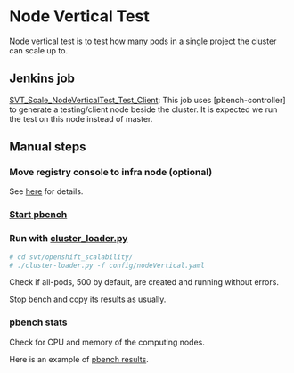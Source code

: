 # Node Vertical Test
Node vertical test is to test how many pods in a single project the cluster can scale up to.

## Jenkins job

[SVT_Scale_NodeVerticalTest_Test_Client](https://openshift-qe-jenkins.rhev-ci-vms.eng.rdu2.redhat.com/job/SVT_Scale_NodeVerticalTest_Test_Client/): This job uses [pbench-controller] to generate a testing/client node beside the cluster. It is expected we run the test on this node instead of master.

## Manual steps

### Move registry console to infra node (optional)
See [here](../learn/label_and_selector.md) for details.

### [Start pbench](../learn/pbench.md)

### Run with [cluster_loader.py](https://github.com/openshift/svt/blob/master/openshift_scalability/README.md)

```sh
# cd svt/openshift_scalability/
# ./cluster-loader.py -f config/nodeVertical.yaml
```
Check if all-pods, 500 by default, are created and running without errors.

Stop bench and copy its results as usually.

### pbench stats
Check for CPU and memory of the computing nodes.

Here is an example of [pbench results](http://pbench.perf.lab.eng.bos.redhat.com/results/EC2::ip-172-31-4-27/node-virt-a/).
